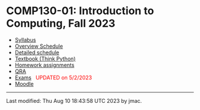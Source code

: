 # COMP130-01: Introduction to Computing, Fall 2023

<!-- ![WCBC with cat](wcbc-cat.jpg) -->

* [Syllabus](syllabus-8-10-2023.docx)
* [Overview Schedule](schedule-8-10-2023.xlsx)  <!-- &nbsp;&nbsp;&nbsp;<font color="red">UPDATED on 9/18/2022</font> -->
* [Detailed schedule](resources)
* [Textbook (Think Python)](https://greenteapress.com/wp/think-python-2e/)
* [Homework assignments](hw)
* [QRA](qra.md)
* [Exams](exams.md)&nbsp;&nbsp;&nbsp;<font color="red">UPDATED on 5/2/2023</font>
* [Moodle](https://lms.dickinson.edu/course/view.php?id=52046)


----
Last modified: Thu Aug 10 18:43:58 UTC 2023 by jmac.
